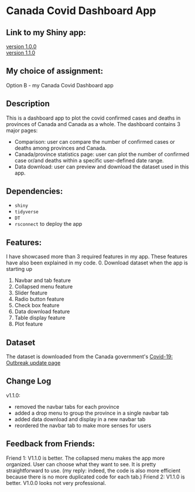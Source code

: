 # Canada Covid Dashboard App

## Link to my Shiny app: 
[version 1.0.0](https://boyic.shinyapps.io/coviddashboard/)  
[version 1.1.0](https://boyic2.shinyapps.io/coviddashboard/) 

## My choice of assignment: 
Option B - my Canada Covid Dashboard app

## Description
This is a dashboard app to plot the covid confirmed cases and deaths in provinces of Canada and Canada as a whole. The dashboard contains 3 major pages:  
- Comparison: user can compare the number of confirmed cases or deaths among provinces and Canada.  
- Canada/province statistics page: user can plot the number of confirmed case or/and deaths within a specific user-defined date range.
- Data download: user can preview and download the dataset used in this app.

## Dependencies:
- `shiny`
- `tidyverse`
- `DT`
- `rsconnect` to deploy the app

## Features: 
I have showcased more than 3 required features in my app. These features have also been explained in my code.
0. Download dataset when the app is starting up
1. Navbar and tab feature
2. Collapsed menu feature
3. Slider feature
4. Radio button feature
5. Check box feature
6. Data download feature
7. Table display feature
8. Plot feature

## Dataset
The dataset is downloaded from the Canada government's [Covid-19: Outbreak update page](https://www.canada.ca/en/public-health/services/diseases/2019-novel-coronavirus-infection.html)

## Change Log
v1.1.0:
- removed the navbar tabs for each province
- added a drop menu to group the province in a single navbar tab
- added data download and display in a new navbar tab
- reordered the navbar tab to make more senses for users

## Feedback from Friends:
Friend 1: V1.1.0 is better. The collapsed menu makes the app more organized. User can choose what they want to see. It is pretty straightforward to use. (my reply: indeed, the code is also more efficient because there is no more duplicated code for each tab.)
Friend 2: V1.1.0 is better. V1.0.0 looks not very professional. 
